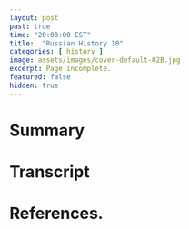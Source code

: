 ```yaml
---
layout: post
past: true
time: "20:00:00 EST"
title:  "Russian History 10"
categories: [ history ]
image: assets/images/cover-default-02B.jpg
excerpt: Page incomplete.
featured: false
hidden: true
---
```


<!-- # Title brainstorm

 -->

<!-- # Exerpt

-->

# Summary

# Transcript

# References.
